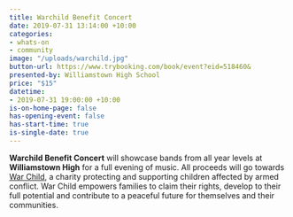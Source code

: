 ```yaml
---
title: Warchild Benefit Concert
date: 2019-07-31 13:14:00 +10:00
categories:
- whats-on
- community
image: "/uploads/warchild.jpg"
button-url: https://www.trybooking.com/book/event?eid=518460&
presented-by: Williamstown High School
price: "$15"
datetime:
- 2019-07-31 19:00:00 +10:00
is-on-home-page: false
has-opening-event: false
has-start-time: true
is-single-date: true
---
```


**Warchild Benefit Concert** will showcase bands from all year levels at **Williamstown High** for a full evening of music. All proceeds will go towards [War Child](https://www.warchild.org/), a charity protecting and supporting children affected by armed conflict. War Child empowers families to claim their rights, develop to their full potential and contribute to a peaceful future for themselves and their communities. 